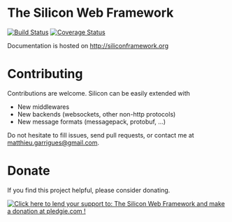 The Silicon Web Framework
=================================

[![Build Status](https://travis-ci.org/CODESIGN2/silicon.svg?branch=master)](https://travis-ci.org/CODESIGN2/silicon) 
[![Coverage Status](https://coveralls.io/repos/github/CODESIGN2/silicon/badge.svg?branch=coverage-works)](https://coveralls.io/github/CODESIGN2/silicon?branch=coverage-works)

Documentation is hosted on http://siliconframework.org

Contributing
===========================

Contributions are welcome. Silicon can be easily extended with
  - New middlewares
  - New backends (websockets, other non-http protocols)
  - New message formats (messagepack, protobuf, ...)

Do not hesitate to fill issues, send pull requests, or contact me
at matthieu.garrigues@gmail.com.

Donate
===========================

If you find this project helpful, please consider donating.

<a href='https://pledgie.com/campaigns/28272'>
<img alt='Click here to lend your support to: The Silicon Web Framework and make a donation at pledgie.com !' src='https://pledgie.com/campaigns/28272.png?skin_name=chrome' border='0' >
</a>
